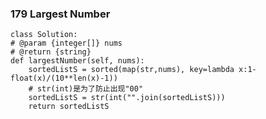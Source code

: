 ### 179		Largest Number

	class Solution:
    # @param {integer[]} nums
    # @return {string}
    def largestNumber(self, nums):
        sortedListS = sorted(map(str,nums), key=lambda x:1-float(x)/(10**len(x)-1))
    	# str(int)是为了防止出现"00"
    	sortedListS = str(int("".join(sortedListS)))
    	return sortedListS
